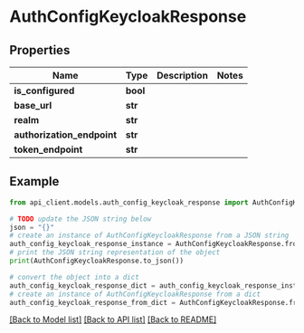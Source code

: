 # AuthConfigKeycloakResponse


## Properties

Name | Type | Description | Notes
------------ | ------------- | ------------- | -------------
**is_configured** | **bool** |  | 
**base_url** | **str** |  | 
**realm** | **str** |  | 
**authorization_endpoint** | **str** |  | 
**token_endpoint** | **str** |  | 

## Example

```python
from api_client.models.auth_config_keycloak_response import AuthConfigKeycloakResponse

# TODO update the JSON string below
json = "{}"
# create an instance of AuthConfigKeycloakResponse from a JSON string
auth_config_keycloak_response_instance = AuthConfigKeycloakResponse.from_json(json)
# print the JSON string representation of the object
print(AuthConfigKeycloakResponse.to_json())

# convert the object into a dict
auth_config_keycloak_response_dict = auth_config_keycloak_response_instance.to_dict()
# create an instance of AuthConfigKeycloakResponse from a dict
auth_config_keycloak_response_from_dict = AuthConfigKeycloakResponse.from_dict(auth_config_keycloak_response_dict)
```
[[Back to Model list]](../README.md#documentation-for-models) [[Back to API list]](../README.md#documentation-for-api-endpoints) [[Back to README]](../README.md)


